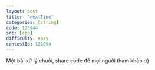 ```yaml
---
layout: post
title:  "nextTime"
categories: [string]
code: 125944
src: [cpp]
difficulty: easy
contestId: 126094
---
```


Một bài xử lý chuỗi, share code để mọi người tham khảo :))
